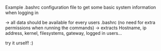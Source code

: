 Example .bashrc configuration file to get some basic system information when logging in

-> all data should be available for every users .bashrc (no need for extra permissions when running the commands)
-> extracts Hostname, ip address, kernel, filesystems, gateway, logged in users... 

try it urself! :)
